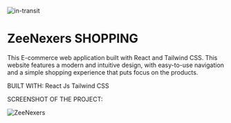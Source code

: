 ![in-transit](https://github.com/DDhoye/Orebi-Shopping/assets/105569187/6bb3b036-59b0-48da-bdf0-c8911143f38d)

# ZeeNexers SHOPPING

This E-commerce web application built with React and Tailwind CSS.
This website features a modern and intuitive design, with easy-to-use
navigation and a simple shopping experience that puts focus on the products.

BUILT WITH:
React Js
Tailwind CSS

SCREENSHOT OF THE PROJECT:

![ZeeNexers](https://github.com/DDhoye/Orebi-Shopping/assets/105569187/6e16f74f-61a6-4c48-877b-07ad025e7275)
